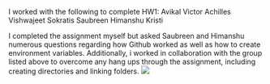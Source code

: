 I worked with the following to complete HW1:
Avikal
Victor
Achilles
Vishwajeet
Sokratis
Saubreen
Himanshu
Kristi

I completed the assignment myself but asked Saubreen and Himanshu numerous questions regarding how Github worked as well as
how to create environment variables. Additionally, i worked in collaboration with the group listed above to overcome any hang ups
through the assignment, including creating directories and linking folders. 
![](hw1ss1)